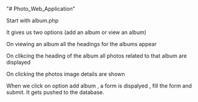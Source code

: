 "# Photo_Web_Application" 

Start with album.php

It gives us two options (add an album or view an album)

On viewing an album all the headings for the albums appear

On clikcing the heading of the album all photos related to that album are displayed

On clicking the photos image details are shown

When we click on option add album , a form is dispalyed , fill the form and submit. It gets pushed to the database.


